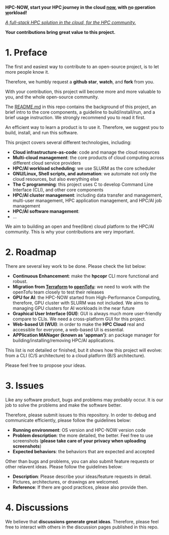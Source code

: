 **HPC-NOW, start your HPC journey in the cloud <u>now</u>, with <u>n</u>o <u>o</u>peration <u>w</u>orkload!**

*<u>A full-stack HPC solution in the cloud, for the HPC community.</u>*

**Your contributions bring great value to this project.**

# 1. Preface

The first and easiest way to contribute to an open-source project, is to let more people know it. 

Therefore, we humbly request a **github star**, **watch**, and **fork** from you. 

With your contribution, this project will become more and more valuable to you, and the whole open-source community.

The [README.md](./README.md) in this repo contains the background of this project, an brief intro to the core components, a guideline to build/install/run, and a brief usage instruction. We strongly recommend you to read it first.

An efficient way to learn a product is to use it. Therefore, we suggest you to build, install, and run this software. 
  
This project covers several different technologies, including:

- **Cloud infrastructure-as-code**: code and manage the cloud resources
- **Multi-cloud management**: the core products of cloud computing across different cloud service providers
- **HPC/AI workload scheduling**: we use SLURM as the core scheduler
- **GNU/Linux, Shell scripts, and automation**: we automate not only the cloud resources, but also everything else
- **The C programming**: this project uses C to develop Command Line Interface (CLI), and other core components
- **HPC/AI cluster management**: including data transfer and management, multi-user management, HPC application management, and HPC/AI job management
- **HPC/AI software management**: 
- ...

We aim to building an open and free(libre) cloud platform to the HPC/AI community. This is why your contributions are very important.

# 2. Roadmap

There are several key work to be done. Please check the list below:

- **Continuous Enhancement**: make the **hpcopr** CLI more functional and robust.
- **Migration from [Terraform](https://github.com/hashicorp/terraform) to [openTofu](https://github.com/opentofu/opentofu)**: we need to work with the openTofu team closely to test their releases
- **GPU for AI**: the HPC-NOW started from High-Performance Computing, therefore, GPU cluster with SLURM was not included. We aims to managing GPU clusters for AI workloads in the near future
- **Graphical User Interface (GUI)**: GUI is always much more user-friendly compare to CLIs. We need a cross-platform GUI for this project.
- **Web-based UI (WUI)**: in order to make the **HPC Cloud** real and accessible for everyone, a web-based UI is essential.
- **APPlication MANager (known as 'appman')**: an package manager for building/installing/removing HPC/AI applications.

This list is not detailed or finished, but it shows how this project will evolve: from a CLI (C/S architecture) to a cloud platform (B/S architecture).

Please feel free to propose your ideas.

# 3. Issues

Like any software product, bugs and problems may probably occur. It is our job to solve the problems and make the software better. 

Therefore, please submit issues to this repository. In order to debug and communicate efficiently, please follow the guidelines below:

- **Running environment**: OS version and HPC-NOW version code
- **Problem description**: the more detailed, the better. Feel free to use screenshots (**please take care of your privacy when uploading screenshots**)
- **Expected behaviors**: the behaviors that are expected and accepted

Other than bugs and problems, you can also submit feature requests or other relavent ideas. Please follow the guidelines below:

- **Description**: Please describe your ideas/feature requests in detail. Pictures, architectures, or drawings are welcomed.
- **Reference**: If there are good practices, please also provide then.

# 4. Discussions

We believe that **discussions generate great ideas**. Therefore, please feel free to interact with others in the discussion pages published in this repo.